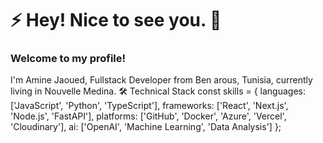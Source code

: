 # ⚡ Hey! Nice to see you. 👋
### Welcome to my profile!
I'm Amine Jaoued, Fullstack Developer from Ben arous, Tunisia, currently living in Nouvelle Medina.
🛠️ Technical Stack
const skills = {
    languages: ['JavaScript', 'Python', 'TypeScript'],
    frameworks: ['React', 'Next.js', 'Node.js', 'FastAPI'],
    platforms: ['GitHub', 'Docker', 'Azure', 'Vercel', 'Cloudinary'],
    ai: ['OpenAI', 'Machine Learning', 'Data Analysis']
};
